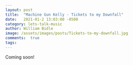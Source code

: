 ```yaml
---
layout: post
title:  "Machine Gun Kelly - Tickets to my Downfall"
date:   2021-01-2 13:03:00 -0500
category: lets-talk-music
author: William Bidle
image: /assets/images/posts/Tickets-to-my-downfall.jpg
comments:  true
tags:
---
```

Coming soon!
